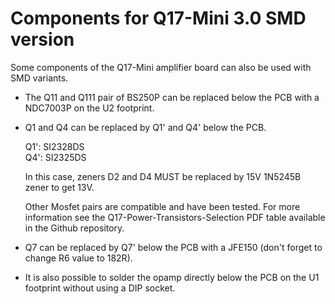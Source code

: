 # Components for Q17-Mini 3.0 SMD version

Some components of the Q17-Mini amplifier board can also be used with SMD variants.

- The Q11 and Q111 pair of BS250P can be replaced below the PCB with a NDC7003P on the U2 footprint.

- Q1 and Q4 can be replaced by Q1' and Q4' below the PCB.

	Q1': SI2328DS<br>
	Q4': SI2325DS

	In this case, zeners D2 and D4 MUST be replaced by 15V 1N5245B zener to get 13V.

	Other Mosfet pairs are compatible and have been tested. For more information see the Q17-Power-Transistors-Selection PDF table available in the Github repository.

- Q7 can be replaced by Q7' below the PCB with a JFE150 (don't forget to change R6 value to 182R).

- It is also possible to solder the opamp directly below the PCB on the U1 footprint without using a DIP socket.
